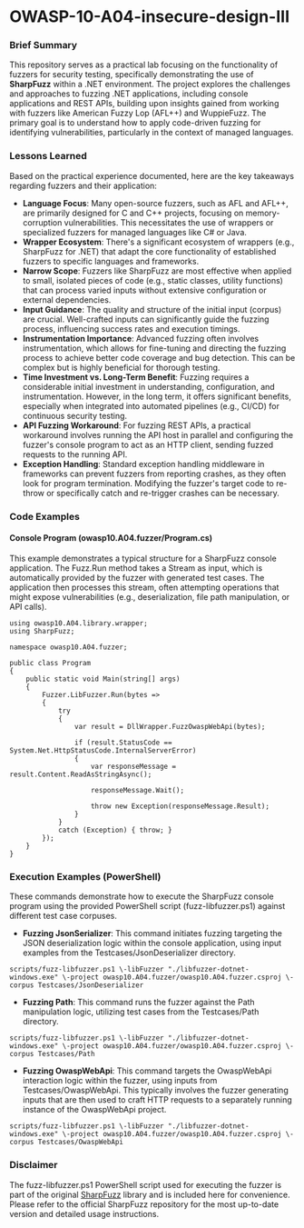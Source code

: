 # OWASP-10-A04-insecure-design-III

### **Brief Summary**

This repository serves as a practical lab focusing on the functionality of fuzzers for security testing, specifically demonstrating the use of **SharpFuzz** within a .NET environment. The project explores the challenges and approaches to fuzzing .NET applications, including console applications and REST APIs, building upon insights gained from working with fuzzers like American Fuzzy Lop (AFL++) and WuppieFuzz. The primary goal is to understand how to apply code-driven fuzzing for identifying vulnerabilities, particularly in the context of managed languages.

### **Lessons Learned**

Based on the practical experience documented, here are the key takeaways regarding fuzzers and their application:

* **Language Focus**: Many open-source fuzzers, such as AFL and AFL++, are primarily designed for C and C++ projects, focusing on memory-corruption vulnerabilities. This necessitates the use of wrappers or specialized fuzzers for managed languages like C\# or Java.  
* **Wrapper Ecosystem**: There's a significant ecosystem of wrappers (e.g., SharpFuzz for .NET) that adapt the core functionality of established fuzzers to specific languages and frameworks.  
* **Narrow Scope**: Fuzzers like SharpFuzz are most effective when applied to small, isolated pieces of code (e.g., static classes, utility functions) that can process varied inputs without extensive configuration or external dependencies.  
* **Input Guidance**: The quality and structure of the initial input (corpus) are crucial. Well-crafted inputs can significantly guide the fuzzing process, influencing success rates and execution timings.  
* **Instrumentation Importance**: Advanced fuzzing often involves instrumentation, which allows for fine-tuning and directing the fuzzing process to achieve better code coverage and bug detection. This can be complex but is highly beneficial for thorough testing.  
* **Time Investment vs. Long-Term Benefit**: Fuzzing requires a considerable initial investment in understanding, configuration, and instrumentation. However, in the long term, it offers significant benefits, especially when integrated into automated pipelines (e.g., CI/CD) for continuous security testing.  
* **API Fuzzing Workaround**: For fuzzing REST APIs, a practical workaround involves running the API host in parallel and configuring the fuzzer's console program to act as an HTTP client, sending fuzzed requests to the running API.  
* **Exception Handling**: Standard exception handling middleware in frameworks can prevent fuzzers from reporting crashes, as they often look for program termination. Modifying the fuzzer's target code to re-throw or specifically catch and re-trigger crashes can be necessary.

### **Code Examples**

#### **Console Program (owasp10.A04.fuzzer/Program.cs)**

This example demonstrates a typical structure for a SharpFuzz console application. The Fuzz.Run method takes a Stream as input, which is automatically provided by the fuzzer with generated test cases. The application then processes this stream, often attempting operations that might expose vulnerabilities (e.g., deserialization, file path manipulation, or API calls).

```
using owasp10.A04.library.wrapper;
using SharpFuzz;

namespace owasp10.A04.fuzzer;

public class Program
{
    public static void Main(string[] args)
    {
        Fuzzer.LibFuzzer.Run(bytes =>
        {
            try
            {
                var result = DllWrapper.FuzzOwaspWebApi(bytes);

                if (result.StatusCode == System.Net.HttpStatusCode.InternalServerError)
                {
                    var responseMessage = result.Content.ReadAsStringAsync();

                    responseMessage.Wait();

                    throw new Exception(responseMessage.Result);
                }
            }
            catch (Exception) { throw; }
        });
    }
}
```

### **Execution Examples (PowerShell)**

These commands demonstrate how to execute the SharpFuzz console program using the provided PowerShell script (fuzz-libfuzzer.ps1) against different test case corpuses.

* **Fuzzing JsonSerializer**: This command initiates fuzzing targeting the JSON deserialization logic within the console application, using input examples from the Testcases/JsonDeserializer directory.
  
```scripts/fuzz-libfuzzer.ps1 \-libFuzzer "./libfuzzer-dotnet-windows.exe" \-project owasp10.A04.fuzzer/owasp10.A04.fuzzer.csproj \-corpus Testcases/JsonDeserializer```

* **Fuzzing Path**: This command runs the fuzzer against the Path manipulation logic, utilizing test cases from the Testcases/Path directory.  

```scripts/fuzz-libfuzzer.ps1 \-libFuzzer "./libfuzzer-dotnet-windows.exe" \-project owasp10.A04.fuzzer/owasp10.A04.fuzzer.csproj \-corpus Testcases/Path```

* **Fuzzing OwaspWebApi**: This command targets the OwaspWebApi interaction logic within the fuzzer, using inputs from Testcases/OwaspWebApi. This typically involves the fuzzer generating inputs that are then used to craft HTTP requests to a separately running instance of the OwaspWebApi project.  

```scripts/fuzz-libfuzzer.ps1 \-libFuzzer "./libfuzzer-dotnet-windows.exe" \-project owasp10.A04.fuzzer/owasp10.A04.fuzzer.csproj \-corpus Testcases/OwaspWebApi```

### **Disclaimer**

The fuzz-libfuzzer.ps1 PowerShell script used for executing the fuzzer is part of the original [SharpFuzz](https://github.com/Metalnem/sharpfuzz) library and is included here for convenience. Please refer to the official SharpFuzz repository for the most up-to-date version and detailed usage instructions.
